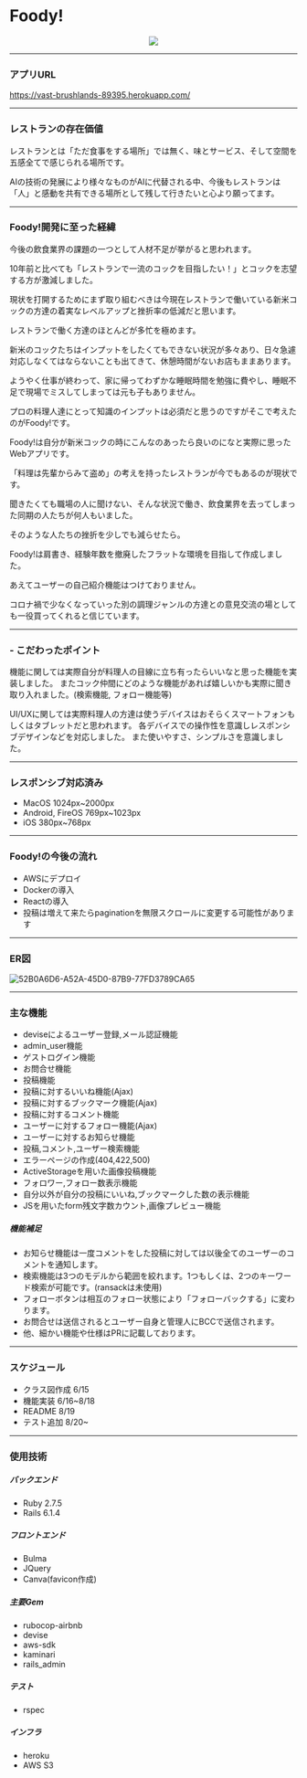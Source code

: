 # Foody!

<p align="center">
<img src="https://user-images.githubusercontent.com/100200496/185188262-914d6ddc-172d-4e99-8cf8-a9f06f089069.png">
</p>

---

### アプリURL
https://vast-brushlands-89395.herokuapp.com/

---

### レストランの存在価値
レストランとは「ただ食事をする場所」では無く、味とサービス、そして空間を五感全てで感じられる場所です。

AIの技術の発展により様々なものがAIに代替される中、今後もレストランは「人」と感動を共有できる場所として残して行きたいと心より願ってます。

---

### Foody!開発に至った経緯
今後の飲食業界の課題の一つとして人材不足が挙がると思われます。

10年前と比べても「レストランで一流のコックを目指したい！」とコックを志望する方が激減しました。

現状を打開するためにまず取り組むべきは今現在レストランで働いている新米コックの方達の着実なレベルアップと挫折率の低減だと思います。

レストランで働く方達のほとんどが多忙を極めます。

新米のコックたちはインプットをしたくてもできない状況が多々あり、日々急遽対応しなくてはならないことも出てきて、休憩時間がないお店もままあります。

ようやく仕事が終わって、家に帰ってわずかな睡眠時間を勉強に費やし、睡眠不足で現場でミスしてしまっては元も子もありません。

プロの料理人達にとって知識のインプットは必須だと思うのですがそこで考えたのがFoody!です。

Foody!は自分が新米コックの時にこんなのあったら良いのになと実際に思ったWebアプリです。

「料理は先輩からみて盗め」の考えを持ったレストランが今でもあるのが現状です。

聞きたくても職場の人に聞けない、そんな状況で働き、飲食業界を去ってしまった同期の人たちが何人もいました。

そのような人たちの挫折を少しでも減らせたら。

Foody!は肩書き、経験年数を撤廃したフラットな環境を目指して作成しました。

あえてユーザーの自己紹介機能はつけておりません。

コロナ禍で少なくなっていった別の調理ジャンルの方達との意見交流の場としても一役買ってくれると信じています。

---

### - こだわったポイント
機能に関しては実際自分が料理人の目線に立ち有ったらいいなと思った機能を実装しました。
またコック仲間にどのような機能があれば嬉しいかも実際に聞き取り入れました。(検索機能, フォロー機能等)

UI/UXに関しては実際料理人の方達は使うデバイスはおそらくスマートフォンもしくはタブレットだと思われます。
各デバイスでの操作性を意識しレスポンシブデザインなどを対応しました。
また使いやすさ、シンプルさを意識しました。

---

### レスポンシブ対応済み
* MacOS 1024px~2000px
* Android, FireOS  769px~1023px
* iOS  380px~768px

---

### Foody!の今後の流れ
* AWSにデプロイ
* Dockerの導入
* Reactの導入
* 投稿は増えて来たらpaginationを無限スクロールに変更する可能性があります

---

### ER図
![52B0A6D6-A52A-45D0-87B9-77FD3789CA65](https://user-images.githubusercontent.com/100200496/186084288-ec58d804-5de2-4d32-8401-312349fd5866.png)

---

### 主な機能
* deviseによるユーザー登録,メール認証機能
* admin_user機能
* ゲストログイン機能
* お問合せ機能
* 投稿機能
* 投稿に対するいいね機能(Ajax)
* 投稿に対するブックマーク機能(Ajax)
* 投稿に対するコメント機能
* ユーザーに対するフォロー機能(Ajax)
* ユーザーに対するお知らせ機能
* 投稿,コメント,ユーザー検索機能
* エラーページの作成(404,422,500)
* ActiveStorageを用いた画像投稿機能
* フォロワー,フォロー数表示機能
* 自分以外が自分の投稿にいいね,ブックマークした数の表示機能
* JSを用いたform残文字数カウント,画像プレビュー機能

##### 機能補足
* お知らせ機能は一度コメントをした投稿に対しては以後全てのユーザーのコメントを通知します。
* 検索機能は3つのモデルから範囲を絞れます。1つもしくは、2つのキーワード検索が可能です。(ransackは未使用)
* フォローボタンは相互のフォロー状態により「フォローバックする」に変わります。
* お問合せは送信されるとユーザー自身と管理人にBCCで送信されます。
* 他、細かい機能や仕様はPRに記載しております。

---

### スケジュール
* クラス図作成 6/15
* 機能実装 6/16~8/18
* README 8/19
* テスト追加 8/20~

---

### 使用技術
##### バックエンド
* Ruby 2.7.5
* Rails 6.1.4

##### フロントエンド
* Bulma
* JQuery
* Canva(favicon作成)

##### 主要Gem
* rubocop-airbnb
* devise
* aws-sdk
* kaminari
* rails_admin

##### テスト
* rspec

##### インフラ
* heroku
* AWS S3
